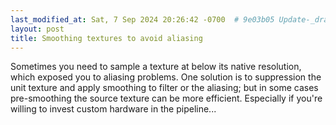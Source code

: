 ```yaml
---
last_modified_at: Sat, 7 Sep 2024 20:26:42 -0700  # 9e03b05 Update-_drafts
layout: post
title: Smoothing textures to avoid aliasing
---
```

Sometimes you need to sample a texture at below its native resolution, which exposed you to aliasing problems.  One solution is to suppression the unit texture and apply smoothing to filter or the aliasing; but in some cases pre-smoothing the source texture can be more efficient.  Especially if you're willing to invest custom hardware in the pipeline...